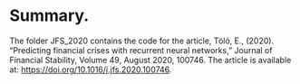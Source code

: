 # Summary.

The folder JFS_2020 contains the code for the article, 
Tölö, E., (2020). “Predicting financial crises with recurrent neural networks,” Journal of Financial Stability, Volume 49, August 2020, 100746. The article is available at: https://doi.org/10.1016/j.jfs.2020.100746.
